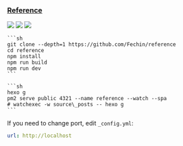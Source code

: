 ### [Reference](https://github.com/Fechin/reference)

![](https://img.shields.io/github/license/Fechin/reference) [![](https://img.shields.io/github/last-commit/scillidan/reference/main)](https://github.com/scillidan/reference) ![](https://img.shields.io/badge/Vercel-black?style=flat&logo=Vercel&logoColor=white)

````{tab} From source
```sh
git clone --depth=1 https://github.com/Fechin/reference
cd reference
npm install
npm run build
npm run dev
```
````

````{tab} PM2 [^1]
```sh
hexo g
pm2 serve public 4321 --name reference --watch --spa
# watchexec -w source\_posts -- hexo g
```
````

If you need to change port, edit `_config.yml`:

```yaml
url: http://localhost
```

[^1]: [Watchexec](https://github.com/watchexec/watchexec)